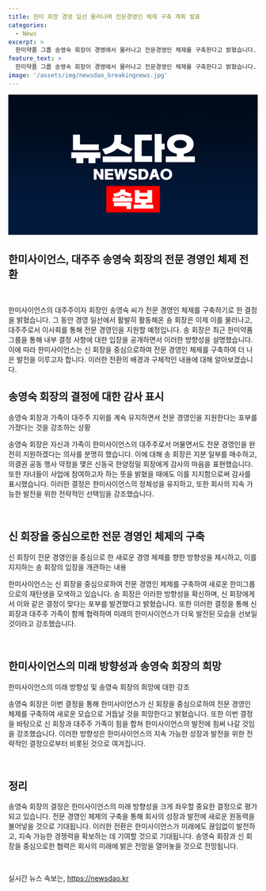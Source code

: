 ```yaml
---
title: 한미 회장 경영 일선 물러나며 전문경영인 체제 구축 계획 발표
categories:
  - News
excerpt: >
  한미약품 그룹 송영숙 회장이 경영에서 물러나고 전문경영인 체제를 구축한다고 밝혔습니다. 지분 일부를 매수하고 의결권 공동 행사 약정을 맺은 신동국 한양정밀 회장에 대한 감사의 말도 전했습니다. 또한, 해외 펀드에 한미 지분을 매각하지 않겠다는 결정을 내렸으며, 신 회장 중심으로 전문경영인 체제가 구축될 것으로 예상된다고 전했습니다. 
feature_text: >
  한미약품 그룹 송영숙 회장이 경영에서 물러나고 전문경영인 체제를 구축한다고 밝혔습니다. 지분 일부를 매수하고 의결권 공동 행사 약정을 맺은 신동국 한양정밀 회장에 대한 감사의 말도 전했습니다. 또한, 해외 펀드에 한미 지분을 매각하지 않겠다는 결정을 내렸으며, 신 회장 중심으로 전문경영인 체제가 구축될 것으로 예상된다고 전했습니다. 
image: '/assets/img/newsdao_breakingnews.jpg'
---
```


<p><img src="/assets/img/newsdao_breakingnews.jpg" alt="ranknews 속보" /></p>

<h2>한미사이언스, 대주주 송영숙 회장의 전문 경영인 체제 전환</h2>

<p data-ke-size="size16">&nbsp;</p>

<p>한미사이언스의 대주주이자 회장인 송영숙 씨가 전문 경영인 체제를 구축하기로 한 결정을 밝혔습니다. 그 동안 경영 일선에서 활발히 활동해온 송 회장은 이제 이를 물러나고, 대주주로서 이사회를 통해 전문 경영인을 지원할 예정입니다. 송 회장은 최근 한미약품그룹을 통해 내부 결정 사항에 대한 입장을 공개하면서 이러한 방향성을 설명했습니다. 이에 따라 한미사이언스는 신 회장을 중심으로하여 전문 경영인 체제를 구축하여 더 나은 발전을 이루고자 합니다. 이러한 전환의 배경과 구체적인 내용에 대해 알아보겠습니다.</p>

<p data-ke-size="size16"></p>

<h2 data-ke-size="size26">송영숙 회장의 결정에 대한 감사 표시</h2>

<p data-ke-size="size16">송영숙 회장과 가족이 대주주 지위를 계속 유지하면서 전문 경영인을 지원한다는 포부를 가졌다는 것을 강조하는 상황</p>

<p>송영숙 회장은 자신과 가족이 한미사이언스의 대주주로서 머물면서도 전문 경영인을 완전히 지원하겠다는 의사를 분명히 했습니다. 이에 대해 송 회장은 지분 일부를 매수하고, 의결권 공동 행사 약정을 맺은 신동국 한양정밀 회장에게 감사의 마음을 표현했습니다. 또한 자녀들이 사업에 참여하고자 하는 뜻을 밝혔을 때에도 이를 지지함으로써 감사를 표시했습니다. 이러한 결정은 한미사이언스의 정체성을 유지하고, 또한 회사의 지속 가능한 발전을 위한 전략적인 선택임을 강조했습니다.</p>

<p data-ke-size="size16">&nbsp;</p>

<h2 data-ke-size="size26">신 회장을 중심으로한 전문 경영인 체제의 구축</h2>

<p data-ke-size="size16">신 회장이 전문 경영인을 중심으로 한 새로운 경영 체제를 향한 방향성을 제시하고, 이를 지지하는 송 회장의 입장을 개관하는 내용</p>

<p>한미사이언스는 신 회장을 중심으로하여 전문 경영인 체제를 구축하여 새로운 한미그룹으로의 재탄생을 모색하고 있습니다. 송 회장은 이러한 방향성을 확신하며, 신 회장에게서 이와 같은 결정이 맞다는 포부를 발견했다고 밝혔습니다. 또한 이러한 결정을 통해 신 회장과 대주주 가족이 함께 협력하여 미래의 한미사이언스가 더욱 발전된 모습을 선보일 것이라고 강조했습니다.</p>

<p data-ke-size="size16">&nbsp;</p>

<h2 data-ke-size="size26">한미사이언스의 미래 방향성과 송영숙 회장의 희망</h2>

<p data-ke-size="size16">한미사이언스의 미래 방향성 및 송영숙 회장의 희망에 대한 강조</p>

<p>송영숙 회장은 이번 결정을 통해 한미사이언스가 신 회장을 중심으로하여 전문 경영인 체제를 구축하여 새로운 모습으로 거듭날 것을 희망한다고 밝혔습니다. 또한 이번 결정을 바탕으로 신 회장과 대주주 가족이 힘을 합쳐 한미사이언스의 발전에 힘써 나갈 것임을 강조했습니다. 이러한 방향성은 한미사이언스의 지속 가능한 성장과 발전을 위한 전략적인 결정으로부터 비롯된 것으로 여겨집니다.</p>

<p data-ke-size="size16">&nbsp;</p>

<h2 data-ke-size="size26">정리</h2>

<p>송영숙 회장의 결정은 한미사이언스의 미래 방향성을 크게 좌우할 중요한 결정으로 평가되고 있습니다. 전문 경영인 체제의 구축을 통해 회사의 성장과 발전에 새로운 원동력을 불어넣을 것으로 기대됩니다. 이러한 전환은 한미사이언스가 미래에도 끊임없이 발전하고, 지속 가능한 경쟁력을 확보하는 데 기여할 것으로 기대됩니다. 송영숙 회장과 신 회장을 중심으로한 협력은 회사의 미래에 밝은 전망을 열어놓을 것으로 전망됩니다.</p>

<p data-ke-size="size16">&nbsp;</p>
실시간 뉴스 속보는, <a href="https://newsdao.kr" rel="dofollow">https://newsdao.kr</a>


